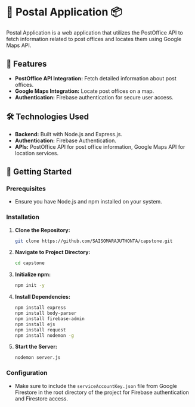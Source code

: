 # 📮 Postal Application 📦

Postal Application is a web application that utilizes the PostOffice API to fetch information related to post offices and locates them using Google Maps API.

## 🚀 Features

- **PostOffice API Integration:** Fetch detailed information about post offices.
- **Google Maps Integration:** Locate post offices on a map.
- **Authentication:** Firebase authentication for secure user access.

## 🛠️ Technologies Used

- **Backend:** Built with Node.js and Express.js.
- **Authentication:** Firebase Authentication.
- **APIs:** PostOffice API for post office information, Google Maps API for location services.


## 🚀 Getting Started

### Prerequisites

- Ensure you have Node.js and npm installed on your system.

### Installation

1. **Clone the Repository:**
    ```bash
    git clone https://github.com/SAISOMARAJUTHONTA/capstone.git
    ```

2. **Navigate to Project Directory:**
    ```bash
    cd capstone
    ```

3. **Initialize npm:**
    ```bash
    npm init -y
    ```

4. **Install Dependencies:**
    ```bash
    npm install express
    npm install body-parser
    npm install firebase-admin
    npm install ejs
    npm install request
    npm install nodemon -g
    ```

5. **Start the Server:**
    ```bash
    nodemon server.js
    ```

### Configuration

- Make sure to include the `serviceAccountKey.json` file from Google Firestore in the root directory of the project for Firebase authentication and Firestore access.
